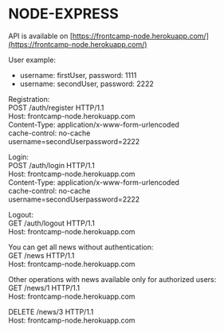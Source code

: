 # NODE-EXPRESS

API is available on [https://frontcamp-node.herokuapp.com/](https://frontcamp-node.herokuapp.com/)

User example: 
* username: firstUser, password: 1111
* username: secondUser, password: 2222

Registration:   
POST /auth/register HTTP/1.1  
Host: frontcamp-node.herokuapp.com  
Content-Type: application/x-www-form-urlencoded  
cache-control: no-cache  
username=secondUserpassword=2222  

Login:  
POST /auth/login HTTP/1.1  
Host: frontcamp-node.herokuapp.com  
Content-Type: application/x-www-form-urlencoded  
cache-control: no-cache  
username=secondUserpassword=2222  

Logout:  
GET /auth/logout HTTP/1.1  
Host: frontcamp-node.herokuapp.com  

You can get all news without authentication:  
GET /news HTTP/1.1  
Host: frontcamp-node.herokuapp.com  

Other operations with news available only for authorized users:  
GET /news/1 HTTP/1.1  
Host: frontcamp-node.herokuapp.com  

DELETE /news/3 HTTP/1.1  
Host: frontcamp-node.herokuapp.com  
